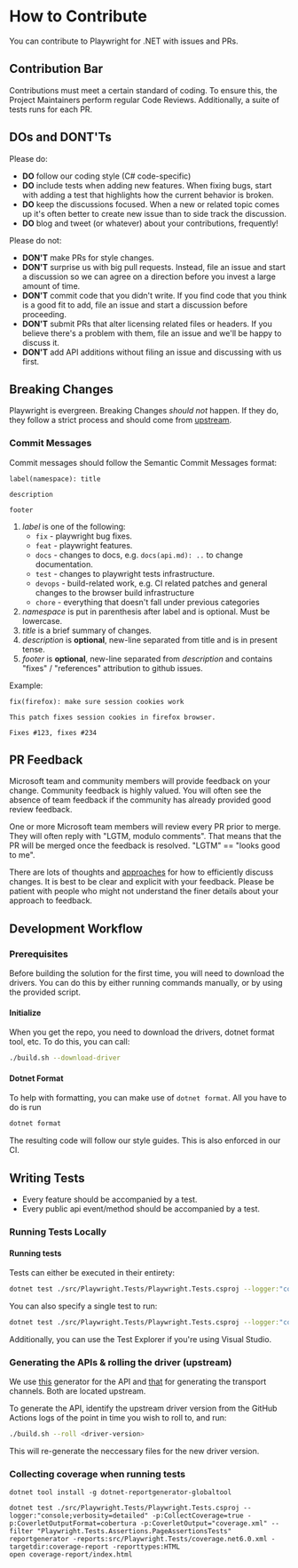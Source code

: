 # How to Contribute

You can contribute to Playwright for .NET with issues and PRs.

## Contribution Bar

Contributions must meet a certain standard of coding. To ensure this, the Project Maintainers perform regular Code Reviews.
Additionally, a suite of tests runs for each PR.

## DOs and DONT'Ts
Please do:

* **DO** follow our coding style (C# code-specific)
* **DO** include tests when adding new features. When fixing bugs, start with
  adding a test that highlights how the current behavior is broken.
* **DO** keep the discussions focused. When a new or related topic comes up
  it's often better to create new issue than to side track the discussion.
* **DO** blog and tweet (or whatever) about your contributions, frequently!

Please do not:

* **DON'T** make PRs for style changes.
* **DON'T** surprise us with big pull requests. Instead, file an issue and start
  a discussion so we can agree on a direction before you invest a large amount
  of time.
* **DON'T** commit code that you didn't write. If you find code that you think is a good fit to add, file an issue and start a discussion before proceeding.
* **DON'T** submit PRs that alter licensing related files or headers. If you believe there's a problem with them, file an issue and we'll be happy to discuss it.
* **DON'T** add API additions without filing an issue and discussing with us first.

## Breaking Changes

Playwright is evergreen. Breaking Changes _should not_ happen. If they do, they follow a strict process and should come from [upstream](https://github.com/microsoft/playwright).

### Commit Messages

Commit messages should follow the Semantic Commit Messages format:

```
label(namespace): title

description

footer
```

1. *label* is one of the following:
    - `fix` - playwright bug fixes.
    - `feat` - playwright features.
    - `docs` - changes to docs, e.g. `docs(api.md): ..` to change documentation.
    - `test` - changes to playwright tests infrastructure.
    - `devops` - build-related work, e.g. CI related patches and general changes to the browser build infrastructure
    - `chore` - everything that doesn't fall under previous categories
2. *namespace* is put in parenthesis after label and is optional. Must be lowercase.
3. *title* is a brief summary of changes.
4. *description* is **optional**, new-line separated from title and is in present tense.
5. *footer* is **optional**, new-line separated from *description* and contains "fixes" / "references" attribution to github issues.

Example:

```
fix(firefox): make sure session cookies work

This patch fixes session cookies in firefox browser.

Fixes #123, fixes #234
```

## PR Feedback

Microsoft team and community members will provide feedback on your change. Community feedback is highly valued. You will often see the absence of team feedback if the community has already provided good review feedback.

One or more Microsoft team members will review every PR prior to merge. They will often reply with "LGTM, modulo comments". That means that the PR will be merged once the feedback is resolved. "LGTM" == "looks good to me".

There are lots of thoughts and [approaches](https://github.com/antlr/antlr4-cpp/blob/master/CONTRIBUTING.md#emoji) for how to efficiently discuss changes. It is best to be clear and explicit with your feedback. Please be patient with people who might not understand the finer details about your approach to feedback.

## Development Workflow

### Prerequisites

Before building the solution for the first time, you will need to download the drivers. You can do this by either running commands manually, or by using the provided script.

#### Initialize

When you get the repo, you need to download the drivers, dotnet format tool, etc. To do this, you can call:

```bash
./build.sh --download-driver
```

#### Dotnet Format

To help with formatting, you can make use of `dotnet format`. All you have to do is run

```bash
dotnet format
```

The resulting code will follow our style guides. This is also enforced in our CI.

## Writing Tests

* Every feature should be accompanied by a test.
* Every public api event/method should be accompanied by a test.

### Running Tests Locally

#### Running tests

Tests can either be executed in their entirety:

```bash
dotnet test ./src/Playwright.Tests/Playwright.Tests.csproj --logger:"console;verbosity=detailed"
```

You can also specify a single test to run:

```bash
dotnet test ./src/Playwright.Tests/Playwright.Tests.csproj --logger:"console;verbosity=detailed" --filter Playwright.Tests.TapTests
```

Additionally, you can use the Test Explorer if you're using Visual Studio.

### Generating the APIs & rolling the driver (upstream)

We use [this](https://github.com/microsoft/playwright/blob/master/utils/doclint/generateDotnetApi.js) generator for the API and [that](https://github.com/microsoft/playwright/blob/master/utils/generate_dotnet_channels.js) for generating the transport channels. Both are located upstream.

To generate the API, identify the upstream driver version from the GitHub Actions logs of the point in time you wish to roll to, and run:

```bash
./build.sh --roll <driver-version>
```

This will re-generate the neccessary files for the new driver version.

### Collecting coverage when running tests

```shell
dotnet tool install -g dotnet-reportgenerator-globaltool

dotnet test ./src/Playwright.Tests/Playwright.Tests.csproj --logger:"console;verbosity=detailed" -p:CollectCoverage=true -p:CoverletOutputFormat=cobertura -p:CoverletOutput="coverage.xml" --filter "Playwright.Tests.Assertions.PageAssertionsTests"
reportgenerator -reports:src/Playwright.Tests/coverage.net6.0.xml -targetdir:coverage-report -reporttypes:HTML
open coverage-report/index.html
```
